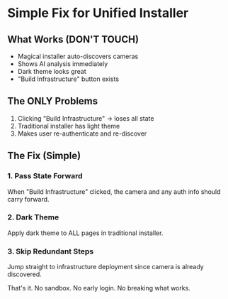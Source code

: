 # Simple Fix for Unified Installer

## What Works (DON'T TOUCH)
- Magical installer auto-discovers cameras
- Shows AI analysis immediately  
- Dark theme looks great
- "Build Infrastructure" button exists

## The ONLY Problems
1. Clicking "Build Infrastructure" → loses all state
2. Traditional installer has light theme
3. Makes user re-authenticate and re-discover

## The Fix (Simple)

### 1. Pass State Forward
When "Build Infrastructure" clicked, the camera and any auth info should carry forward.

### 2. Dark Theme
Apply dark theme to ALL pages in traditional installer.

### 3. Skip Redundant Steps  
Jump straight to infrastructure deployment since camera is already discovered.

That's it. No sandbox. No early login. No breaking what works.
